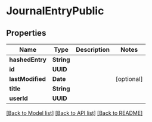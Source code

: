 # JournalEntryPublic

## Properties
Name | Type | Description | Notes
------------ | ------------- | ------------- | -------------
**hashedEntry** | **String** |  | 
**id** | **UUID** |  | 
**lastModified** | **Date** |  | [optional] 
**title** | **String** |  | 
**userId** | **UUID** |  | 

[[Back to Model list]](../README.md#documentation-for-models) [[Back to API list]](../README.md#documentation-for-api-endpoints) [[Back to README]](../README.md)


